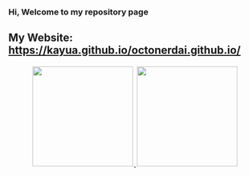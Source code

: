 ### Hi, Welcome to my repository page
## My Website: https://kayua.github.io/octonerdai.github.io/
<p align="center">
  <a href="https://github.com/kayua">
    <img height="200em" style="padding: 2px;" src="https://github-readme-stats.vercel.app/api?username=kayua&show_icons=true&theme=default&include_all_commits=true&count_private=true&token=YOUR_GITHUB_TOKEN"/>
    <img height="200em" style="padding: 2px;" src="https://github-readme-stats.vercel.app/api/top-langs/?username=kayua&layout=compact&langs_count=10&theme=default&token=YOUR_GITHUB_TOKEN"/>
  </a>
</p>
